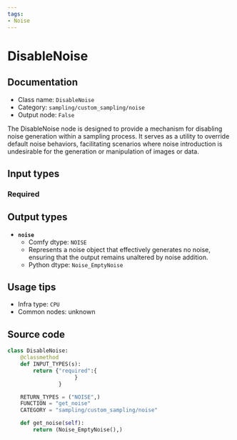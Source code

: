 ```yaml
---
tags:
- Noise
---
```


# DisableNoise
## Documentation
- Class name: `DisableNoise`
- Category: `sampling/custom_sampling/noise`
- Output node: `False`

The DisableNoise node is designed to provide a mechanism for disabling noise generation within a sampling process. It serves as a utility to override default noise behaviors, facilitating scenarios where noise introduction is undesirable for the generation or manipulation of images or data.
## Input types
### Required
## Output types
- **`noise`**
    - Comfy dtype: `NOISE`
    - Represents a noise object that effectively generates no noise, ensuring that the output remains unaltered by noise addition.
    - Python dtype: `Noise_EmptyNoise`
## Usage tips
- Infra type: `CPU`
- Common nodes: unknown


## Source code
```python
class DisableNoise:
    @classmethod
    def INPUT_TYPES(s):
        return {"required":{
                     }
                }

    RETURN_TYPES = ("NOISE",)
    FUNCTION = "get_noise"
    CATEGORY = "sampling/custom_sampling/noise"

    def get_noise(self):
        return (Noise_EmptyNoise(),)

```
